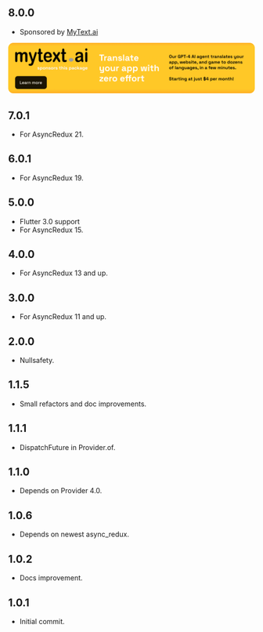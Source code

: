 ## 8.0.0

* Sponsored by [MyText.ai](https://mytext.ai)

[![](./example/SponsoredByMyTextAi.png)](https://mytext.ai)

## 7.0.1

* For AsyncRedux 21.

## 6.0.1

* For AsyncRedux 19.

## 5.0.0

* Flutter 3.0 support
* For AsyncRedux 15.

## 4.0.0

* For AsyncRedux 13 and up.

## 3.0.0

* For AsyncRedux 11 and up.

## 2.0.0

* Nullsafety.

## 1.1.5

* Small refactors and doc improvements.

## 1.1.1

* DispatchFuture in Provider.of.

## 1.1.0

* Depends on Provider 4.0.

## 1.0.6

* Depends on newest async_redux.

## 1.0.2

* Docs improvement.

## 1.0.1

* Initial commit.
